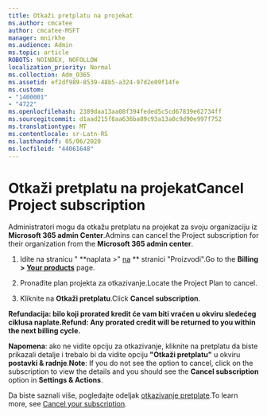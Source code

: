 ```yaml
---
title: Otkaži pretplatu na projekat
ms.author: cmcatee
author: cmcatee-MSFT
manager: mnirkhe
ms.audience: Admin
ms.topic: article
ROBOTS: NOINDEX, NOFOLLOW
localization_priority: Normal
ms.collection: Adm_O365
ms.assetid: ef2df989-8539-48b5-a324-97d2e09f14fe
ms.custom:
- "1400001"
- "4722"
ms.openlocfilehash: 2389daa13aa08f394feded5c5cd67839e62734ff
ms.sourcegitcommit: d1aad215f8aa636ba89c93a13a0c9d90e997f752
ms.translationtype: MT
ms.contentlocale: sr-Latn-RS
ms.lasthandoff: 05/06/2020
ms.locfileid: "44061648"
---
```

# <a name="cancel-project-subscription"></a><span data-ttu-id="b132a-102">Otkaži pretplatu na projekat</span><span class="sxs-lookup"><span data-stu-id="b132a-102">Cancel Project subscription</span></span>

<span data-ttu-id="b132a-103">Administratori mogu da otkažu pretplatu na projekat za svoju organizaciju iz **Microsoft 365 admin Center**.</span><span class="sxs-lookup"><span data-stu-id="b132a-103">Admins can cancel the Project subscription for their organization from the **Microsoft 365 admin center**.</span></span>

1. <span data-ttu-id="b132a-104">Idite na stranicu " \*\*naplata >" [na](https://go.microsoft.com/fwlink/p/?linkid=842054) \*\* stranici "Proizvodi".</span><span class="sxs-lookup"><span data-stu-id="b132a-104">Go to the **Billing > [Your products](https://go.microsoft.com/fwlink/p/?linkid=842054)** page.</span></span>

2. <span data-ttu-id="b132a-105">Pronađite plan projekta za otkazivanje.</span><span class="sxs-lookup"><span data-stu-id="b132a-105">Locate the Project Plan to cancel.</span></span>

3. <span data-ttu-id="b132a-106">Kliknite na **Otkaži pretplatu**.</span><span class="sxs-lookup"><span data-stu-id="b132a-106">Click **Cancel subscription**.</span></span>

<span data-ttu-id="b132a-107">**Refundacija: bilo koji prorated kredit će vam biti vraćen u okviru sledećeg ciklusa naplate.**</span><span class="sxs-lookup"><span data-stu-id="b132a-107">**Refund: Any prorated credit will be returned to you within the next billing cycle.**</span></span>

<span data-ttu-id="b132a-108">**Napomena**: ako ne vidite opciju za otkazivanje, kliknite na pretplatu da biste prikazali detalje i trebalo bi da vidite opciju **"Otkaži pretplatu"** u okviru **postavki & radnje**.</span><span class="sxs-lookup"><span data-stu-id="b132a-108">**Note**: If you do not see the option to cancel, click on the subscription to view the details and you should see the **Cancel subscription** option in **Settings & Actions**.</span></span>

<span data-ttu-id="b132a-109">Da biste saznali više, pogledajte odeljak [otkazivanje pretplate](https://docs.microsoft.com/microsoft-365/commerce/subscriptions/cancel-your-subscription).</span><span class="sxs-lookup"><span data-stu-id="b132a-109">To learn more, see [Cancel your subscription](https://docs.microsoft.com/microsoft-365/commerce/subscriptions/cancel-your-subscription).</span></span>
